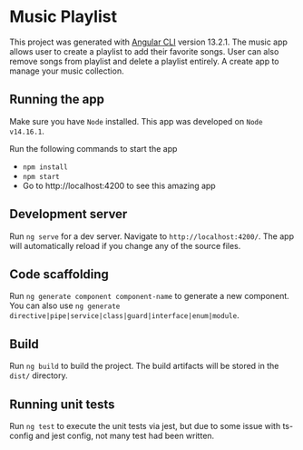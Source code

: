 # Music Playlist

This project was generated with [Angular CLI](https://github.com/angular/angular-cli) version 13.2.1. The music app allows user to create a playlist to add their favorite songs. User can also remove songs from playlist and delete a playlist entirely. A create app to manage your music collection.

## Running the app

Make sure you have `Node` installed. This app was developed on `Node v14.16.1`.

Run the following commands to start the app

- `npm install`
- `npm start`
- Go to http://localhost:4200 to see this amazing app

## Development server

Run `ng serve` for a dev server. Navigate to `http://localhost:4200/`. The app will automatically reload if you change any of the source files.

## Code scaffolding

Run `ng generate component component-name` to generate a new component. You can also use `ng generate directive|pipe|service|class|guard|interface|enum|module`.

## Build

Run `ng build` to build the project. The build artifacts will be stored in the `dist/` directory.

## Running unit tests

Run `ng test` to execute the unit tests via jest, but due to some issue with ts-config and jest config, not many test had been written.
